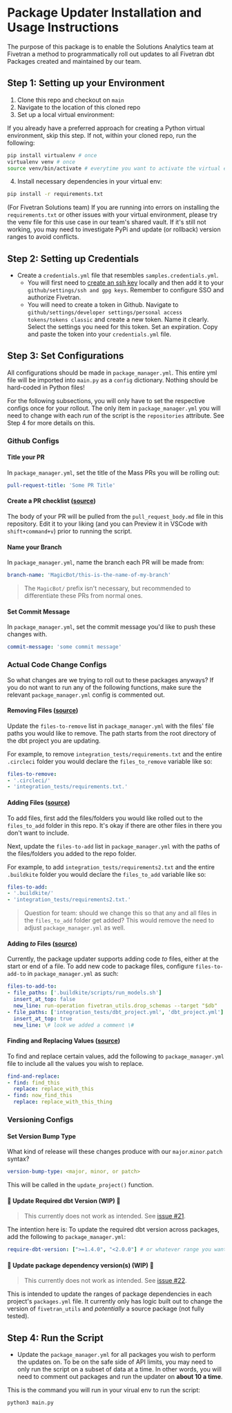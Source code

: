 # Package Updater Installation and Usage Instructions

The purpose of this package is to enable the Solutions Analytics team at Fivetran a method to programmatically roll out updates to all Fivetran dbt Packages created and maintained by our team.

## Step 1: Setting up your Environment
1. Clone this repo and checkout on `main`
2. Navigate to the location of this cloned repo
3. Set up a local virtual environment:

If you already have a preferred approach for creating a Python virtual environment, skip this step. If not, within your cloned repo, run the following:
```bash
pip install virtualenv # once 
virtualenv venv # once
source venv/bin/activate # everytime you want to activate the virtual env
```
4. Install necessary dependencies in your virtual env:
```bash
pip install -r requirements.txt
```

(For Fivetran Solutions team) If you are running into errors on installing the `requirements.txt` or other issues with your virtual environment, please try the venv file for this use case in our team's shared vault. If it's still not working, you may need to investigate PyPi and update (or rollback) version ranges to avoid conflicts.

## Step 2: Setting up Credentials 
- Create a `credentials.yml` file that resembles `samples.credentials.yml`.  
    - You will first need to [create an ssh key](https://docs.github.com/en/authentication/connecting-to-github-with-ssh/generating-a-new-ssh-key-and-adding-it-to-the-ssh-agent) locally and then add it to your `github/settings/ssh and gpg keys`. Remember to configure SSO and authorize Fivetran. 
    - You will need to create a token in Github. Navigate to `github/settings/developer settings/personal access tokens/tokens classic` and create a new token. Name it clearly. Select the settings you need for this token. Set an expiration. Copy and paste the token into your `credentials.yml` file.

## Step 3: Set Configurations
All configurations should be made in `package_manager.yml`. This entire yml file will be imported into `main.py` as a `config` dictionary. Nothing should be hard-coded in Python files! 

For the following subsections, you will only have to set the respective configs once for your rollout. The only item in `package_manager.yml` you will need to change with each _run_ of the script is the `repositories` attribute. See Step 4 for more details on this. 

### Github Configs
#### Title your PR
In `package_manager.yml`, set the title of the Mass PRs you will be rolling out:
```yml
pull-request-title: 'Some PR Title'
```

#### Create a PR checklist  ([source](pull_request_body.md))
The body of your PR will be pulled from the `pull_request_body.md` file in this repository. Edit it to your liking (and you can Preview it in VSCode with `shift+command+v`) prior to running the script. 

#### Name your Branch
In `package_manager.yml`, name the branch each PR will be made from:
```yml
branch-name: 'MagicBot/this-is-the-name-of-my-branch'
```
> The `MagicBot/` prefix isn't necessary, but recommended to differentiate these PRs from normal ones.

#### Set Commit Message
In `package_manager.yml`, set the commit message you'd like to push these changes with.
```yml
commit-message: 'some commit message'
```

### Actual Code Change Configs
So what changes are we trying to roll out to these packages anyways? If you do not want to run any of the following functions, make sure the relevant `package_manager.yml` config is commented out.

#### Removing Files ([source](package_updates.py))
Update the `files-to-remove` list in `package_manager.yml` with the files' file paths you would like to remove. The path starts from the root directory of the dbt project you are updating. 

For example, to remove `integration_tests/requirements.txt` and the entire `.circleci` folder you would declare the `files_to_remove` variable like so:

```yml
files-to-remove:
- '.circleci/'
- 'integration_tests/requirements.txt.'
```

#### Adding Files ([source](package_updates.py))
To add files, first add the files/folders you would like rolled out to the `files_to_add` folder in this repo. It's okay if there are other files in there you don't want to include.

Next, update the `files-to-add` list in `package_manager.yml` with the paths of the files/folders you added to the repo folder. 

For example, to add `integration_tests/requirements2.txt` and the entire `.buildkite` folder you would declare the `files_to_add` variable like so:

```yml
files-to-add:
- '.buildkite/'
- 'integration_tests/requirements2.txt.'
```

> Question for team: should we change this so that any and all files in the `files_to_add` folder get added? This would remove the need to adjust `package_manager.yml` as well.

#### Adding _to_ Files ([source](package_updates.py))
Currently, the package updater supports adding code _to_ files, either at the start or end of a file. To add new code to package files, configure `files-to-add-to` in `package_manager.yml` as such:

```yml
files-to-add-to:
- file_paths: ['.buildkite/scripts/run_models.sh']
  insert_at_top: false
  new_line: run-operation fivetran_utils.drop_schemas --target "$db"
- file_paths: ['integration_tests/dbt_project.yml', 'dbt_project.yml']
  insert_at_top: true
  new_line: \# look we added a comment \#
```

#### Finding and Replacing Values ([source](package_updates.py))
To find and replace certain values, add the following to `package_manager.yml` file to include all the values you wish to replace.
```yml
find-and-replace:
- find: find_this
  replace: replace_with_this
- find: now_find_this
  replace: replace_with_this_thing
```

### Versioning Configs
#### Set Version Bump Type
What kind of release will these changes produce with our `major`.`minor`.`patch` syntax?
```yml
version-bump-type: <major, minor, or patch>
```
This will be called in the `update_project()` function.

#### 🚧 Update Required dbt Version (WIP) 🚧 
> This currently does not work as intended. See [issue #21](https://github.com/fivetran/dbt_package_updater/issues/21).

The intention here is: To update the required dbt version across packages, add the following to `package_manager.yml`:
```yml
require-dbt-version: [">=1.4.0", "<2.0.0"] # or whatever range you want
```

#### 🚧 Update package dependency version(s) (WIP) 🚧 
> This currently does not work as intended. See [issue #22](https://github.com/fivetran/dbt_package_updater/issues/22).

This is intended to update the ranges of package dependencies in each project's `packages.yml` file. It currently only has logic built out to change the version of `fivetran_utils` and _potentially_ a source package (not fully tested).

## Step 4: Run the Script
- Update the `package_manager.yml` for all packages you wish to perform the updates on. To be on the safe side of API limits, you may need to only run the script on a subset of data at a time. In other words, you will need to comment out packages and run the updater on **about 10 a time**.

This is the command you will run in your virual env to run the script:
```bash
python3 main.py 
```